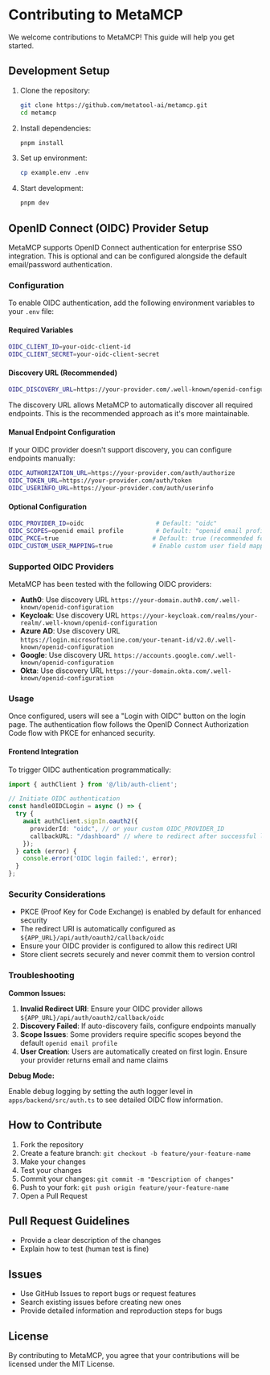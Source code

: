# Contributing to MetaMCP

We welcome contributions to MetaMCP! This guide will help you get started.

## Development Setup

1. Clone the repository:
   ```bash
   git clone https://github.com/metatool-ai/metamcp.git
   cd metamcp
   ```

2. Install dependencies:
   ```bash
   pnpm install
   ```

3. Set up environment:
   ```bash
   cp example.env .env
   ```

4. Start development:
   ```bash
   pnpm dev
   ```

## OpenID Connect (OIDC) Provider Setup

MetaMCP supports OpenID Connect authentication for enterprise SSO integration. This is optional and can be configured alongside the default email/password authentication.

### Configuration

To enable OIDC authentication, add the following environment variables to your `.env` file:

#### Required Variables
```bash
OIDC_CLIENT_ID=your-oidc-client-id
OIDC_CLIENT_SECRET=your-oidc-client-secret
```

#### Discovery URL (Recommended)
```bash
OIDC_DISCOVERY_URL=https://your-provider.com/.well-known/openid-configuration
```

The discovery URL allows MetaMCP to automatically discover all required endpoints. This is the recommended approach as it's more maintainable.

#### Manual Endpoint Configuration
If your OIDC provider doesn't support discovery, you can configure endpoints manually:
```bash
OIDC_AUTHORIZATION_URL=https://your-provider.com/auth/authorize
OIDC_TOKEN_URL=https://your-provider.com/auth/token
OIDC_USERINFO_URL=https://your-provider.com/auth/userinfo
```

#### Optional Configuration
```bash
OIDC_PROVIDER_ID=oidc                    # Default: "oidc"
OIDC_SCOPES=openid email profile         # Default: "openid email profile"
OIDC_PKCE=true                          # Default: true (recommended for security)
OIDC_CUSTOM_USER_MAPPING=true           # Enable custom user field mapping
```

### Supported OIDC Providers

MetaMCP has been tested with the following OIDC providers:

- **Auth0**: Use discovery URL `https://your-domain.auth0.com/.well-known/openid-configuration`
- **Keycloak**: Use discovery URL `https://your-keycloak.com/realms/your-realm/.well-known/openid-configuration`
- **Azure AD**: Use discovery URL `https://login.microsoftonline.com/your-tenant-id/v2.0/.well-known/openid-configuration`
- **Google**: Use discovery URL `https://accounts.google.com/.well-known/openid-configuration`
- **Okta**: Use discovery URL `https://your-domain.okta.com/.well-known/openid-configuration`

### Usage

Once configured, users will see a "Login with OIDC" button on the login page. The authentication flow follows the OpenID Connect Authorization Code flow with PKCE for enhanced security.

#### Frontend Integration

To trigger OIDC authentication programmatically:

```typescript
import { authClient } from '@/lib/auth-client';

// Initiate OIDC authentication
const handleOIDCLogin = async () => {
  try {
    await authClient.signIn.oauth2({
      providerId: "oidc", // or your custom OIDC_PROVIDER_ID
      callbackURL: "/dashboard" // where to redirect after successful login
    });
  } catch (error) {
    console.error('OIDC login failed:', error);
  }
};
```

### Security Considerations

- PKCE (Proof Key for Code Exchange) is enabled by default for enhanced security
- The redirect URI is automatically configured as `${APP_URL}/api/auth/oauth2/callback/oidc`
- Ensure your OIDC provider is configured to allow this redirect URI
- Store client secrets securely and never commit them to version control

### Troubleshooting

**Common Issues:**

1. **Invalid Redirect URI**: Ensure your OIDC provider allows `${APP_URL}/api/auth/oauth2/callback/oidc`
2. **Discovery Failed**: If auto-discovery fails, configure endpoints manually
3. **Scope Issues**: Some providers require specific scopes beyond the default `openid email profile`
4. **User Creation**: Users are automatically created on first login. Ensure your provider returns email and name claims

**Debug Mode:**

Enable debug logging by setting the auth logger level in `apps/backend/src/auth.ts` to see detailed OIDC flow information.

## How to Contribute

1. Fork the repository
2. Create a feature branch: `git checkout -b feature/your-feature-name`
3. Make your changes
4. Test your changes
5. Commit your changes: `git commit -m "Description of changes"`
6. Push to your fork: `git push origin feature/your-feature-name`
7. Open a Pull Request

## Pull Request Guidelines

- Provide a clear description of the changes
- Explain how to test (human test is fine)

## Issues

- Use GitHub Issues to report bugs or request features
- Search existing issues before creating new ones
- Provide detailed information and reproduction steps for bugs

## License

By contributing to MetaMCP, you agree that your contributions will be licensed under the MIT License. 